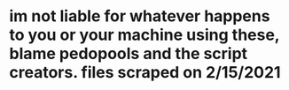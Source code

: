 <h1> im not liable for whatever happens to you or your machine using these, blame pedopools and the script creators.
 files scraped on 2/15/2021
